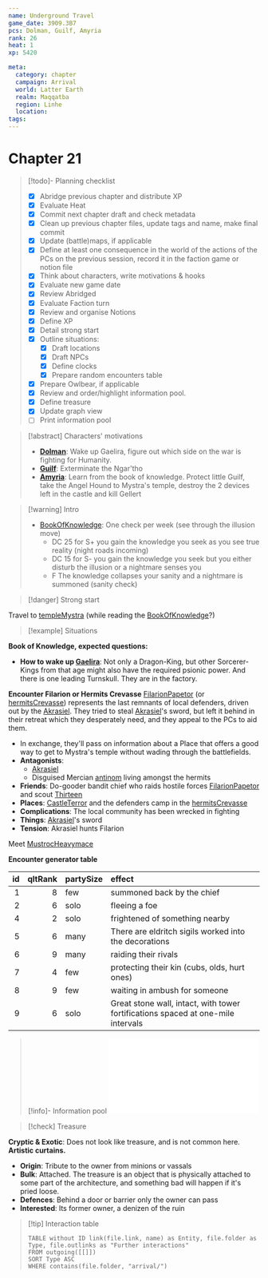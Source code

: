 ```yaml
---
name: Underground Travel
game_date: 3909.3B7
pcs: Dolman, Guilf, Amyria
rank: 26
heat: 1
xp: 5420 

meta:
  category: chapter
  campaign: Arrival
  world: Latter Earth
  realm: Maqqatba
  region: Linhe
  location: 
tags: 
---
```

# Chapter 21 

> [!todo]- Planning checklist
> - [x] Abridge previous chapter and distribute XP
> - [x] Evaluate Heat
> - [x] Commit next chapter draft and check metadata
> - [x] Clean up previous chapter files, update tags and name, make final commit
> - [x] Update (battle)maps, if applicable
> - [x] Define at least one consequence in the world of the actions of the PCs on the previous session, record it in the faction game or notion file
> - [x] Think about characters, write motivations & hooks
> - [x] Evaluate new game date
> - [x] Review Abridged
> - [x] Evaluate Faction turn
> - [x] Review and organise Notions
> - [x] Define XP
> - [x] Detail strong start
> - [x] Outline situations:
> 	- [x] Draft locations 
> 	- [x] Draft NPCs
> 	- [x] Define clocks
> 	- [x] Prepare random encounters table
> - [x] Prepare Owlbear, if applicable
> - [x] Review and order/highlight information pool.
> - [x] Define treasure
> - [x] Update graph view
> - [ ] Print information pool

> [!abstract] Characters' motivations
> - **[Dolman](../pcs/Dolman.md)**: Wake up Gaelira, figure out which side on the war is fighting for Humanity.
> - **[Guilf](../pcs/Guilf.md)**: Exterminate the Ngar'tho 
> - **[Amyria](../pcs/Amyria.md)**: Learn from the book of knowledge. Protect little Guilf, take the Angel Hound to Mystra's temple, destroy the 2 devices left in the castle and kill Gellert

> [!warning] Intro
> - [BookOfKnowledge](../objects/BookOfKnowledge.md): One check per week (see through the illusion move)
> 	- DC 25 for S+ you gain the knowledge you seek as you see true reality (night roads incoming)
> 	- DC 15 for S- you gain the knowledge you seek but you either disturb the illusion or a nightmare senses you 
> 	- F The knowledge collapses your sanity and a nightmare is summoned (sanity check)

> [!danger] Strong start

Travel to [templeMystra](../locations/templeMystra.md) (while reading the [BookOfKnowledge](../objects/BookOfKnowledge.md)?)

> [!example] Situations

**Book of Knowledge, expected questions:**
- **How to wake up [Gaelira](../npcs/Gaelira.md)**: Not only a Dragon-King, but other Sorcerer-Kings from that age might also have the required psionic power. And there is one leading Turnskull. They are in the factory.

**Encounter Filarion or Hermits Crevasse**
[FilarionPapetor](../npcs/FilarionPapetor.md) (or [hermitsCrevasse](../locations/hermitsCrevasse.md)) represents the last remnants of local defenders, driven out by the [Akrasiel](../npcs/Akrasiel.md). They tried to steal [Akrasiel](../npcs/Akrasiel.md)'s sword, but left it behind in their retreat which they desperately need, and they appeal to the PCs to aid them.
- In exchange, they'll pass on information about a Place that offers a good way to get to Mystra's temple without wading through the battlefields.
- **Antagonists**:
	- [Akrasiel](../npcs/Akrasiel.md)
	- Disguised Mercian [antinom](../../_gm/statblocks/antinom.md) living amongst the hermits
- **Friends**: Do-gooder bandit chief who raids hostile forces [FilarionPapetor](../npcs/FilarionPapetor.md) and scout [Thirteen](../npcs/Thirteen.md)
- **Places**: [CastleTerror](../locations/CastleTerror.md) and the defenders camp in the [hermitsCrevasse](../locations/hermitsCrevasse.md)
- **Complications**: The local community has been wrecked in fighting
- **Things**: [Akrasiel](../npcs/Akrasiel.md)'s sword
- **Tension**: Akrasiel hunts Filarion 

Meet [MustrocHeavymace](../npcs/MustrocHeavymace.md)

**Encounter generator table**

| id | qltRank | partySize | effect |
| ---: | ---: | :--- | :--- |
| 1 | 8 | few | summoned back by the chief |
| 2 | 6 | solo | fleeing a foe |
| 4 | 2 | solo | frightened of something nearby |
| 5 | 6 | many | There are eldritch sigils worked into the decorations |
| 6 | 9 | many | raiding their rivals |
| 7 | 4 | few | protecting their kin (cubs, olds, hurt ones) |
| 8 | 9 | few | waiting in ambush for someone |
| 9 | 6 | solo | Great stone wall, intact, with tower fortifications spaced at one-mile intervals |

> [!info]- Information pool
> ![Information pool](arrival/_informationPool.md)

> [!check] Treasure

**Cryptic & Exotic**: Does not look like treasure, and is not common here. **Artistic curtains.**
- **Origin**: Tribute to the owner from minions or vassals
- **Bulk**: Attached. The treasure is an object that is physically attached to some part of the architecture, and something bad will happen if it's pried loose.
- **Defences**: Behind a door or barrier only the owner can pass
- **Interested**: Its former owner, a denizen of the ruin

> [!tip] Interaction table 
> 
> ```dataview
> TABLE without ID link(file.link, name) as Entity, file.folder as Type, file.outlinks as "Further interactions"
> FROM outgoing([[]]) 
> SORT Type ASC
> WHERE contains(file.folder, "arrival/")
> ```
